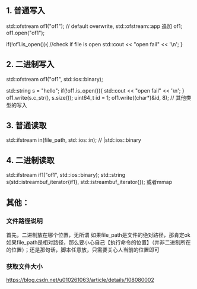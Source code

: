 ## 1. 普通写入
std::ofstream of1("of1");  // default overwrite, std::ofstream::app 追加 of1; of1.open("of1");

if(!of1.is_open()){  //check if file is open
  std::cout << "open fail" << '\n';
}

## 2. 二进制写入
std::ofstream of1("of1", std::ios::binary);

std::string s = "hello";
if(!of1.is_open()){
  std::cout << "open fail" << '\n';
}
of1.write(s.c_str(), s.size());
uint64_t id = 1;
of1.write((char*)&id, 8); // 其他类型的写入

## 3. 普通读取
std::ifstream in(file_path, std::ios::in); // |std::ios::binary

## 4. 二进制读取
std::ifstream if1("of1", std::ios::binary);
std::string s(std::istreambuf_iterator<char>{if1}, std::istreambuf_iterator<char>{});
或者mmap

## 其他：
### 文件路径说明

首先，二进制放在哪个位置，无所谓
如果file_path是文件的绝对路径，那肯定ok
如果file_path是相对路径，那么要小心自己【执行命令的位置】（并非二进制所在的位置）；还是那句话，脚本任意放，只需要关心人当前的位置即可

### 获取文件大小
https://blog.csdn.net/u010261063/article/details/108080002